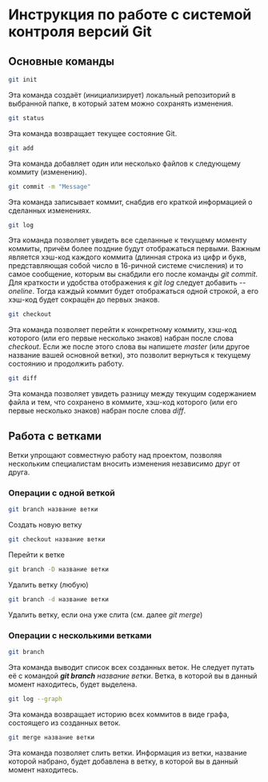 # Инструкция по работе с системой контроля версий Git

## Основные команды

```sh
git init
```
Эта команда создаёт (инициализирует) локальный репозиторий в выбранной папке, в который затем можно сохранять изменения.

```sh
git status
```
Эта команда возвращает текущее состояние Git.

```sh
git add
```
Эта команда добавляет один или несколько файлов к следующему коммиту (изменению).

```sh
git commit -m "Message"
```
Эта команда записывает коммит, снабдив его краткой информацией о сделанных изменениях.

```sh
git log
```
Эта команда позволяет увидеть все сделанные к текущему моменту коммиты, причём более поздние будут отображаться первыми. Важным является хэш-код каждого коммита (длинная строка из цифр и букв, представляющая собой число в 16-ричной системе счисления) и то самое сообщение, которым вы снабдили его после команды *git commit*. Для краткости и удобства отображения к *git log* следует добавить *--oneline*. Тогда каждый коммит будет отображаться одной строкой, а его хэш-код будет сокращён до первых знаков.

```sh
git checkout
```
Эта команда позволяет перейти к конкретному коммиту, хэш-код которого (или его первые несколько знаков) набран после слова *checkout*. Если же после этого слова вы напишете *master* (или другое название вашей основной ветки), это позволит вернуться к текущему состоянию и продолжить работу.

```sh
git diff
```
Эта команда позволяет увидеть разницу между текущим содержанием файла и тем, что сохранено в коммите, хэш-код которого (или его первые несколько знаков) набран после слова *diff*.

## Работа с ветками

Ветки упрощают совместную работу над проектом, позволяя нескольким специалистам вносить изменения независимо друг от друга.

### Операции с одной веткой

```sh
git branch название ветки
```
Создать новую ветку

```sh
git checkout название ветки
```
Перейти к ветке

```sh
git branch -D название ветки
```
Удалить ветку (любую)

```sh
git branch -d название ветки
```
Удалить ветку, если она уже слита (см. далее *git merge*)

### Операции с несколькими ветками

```sh
git branch
```
Эта команда выводит список всех созданных веток. Не следует путать её с командой ***git branch*** *название ветки*. Ветка, в которой вы в данный момент находитесь, будет выделена.

```sh
git log --graph
```
Эта команда возвращает историю всех коммитов в виде графа, состоящего из созданных веток.

```sh
git merge название ветки
```
Эта команда позволяет слить ветки. Информация из ветки, название которой набрано, будет добавлена в ветку, в которой вы в данный момент находитесь.